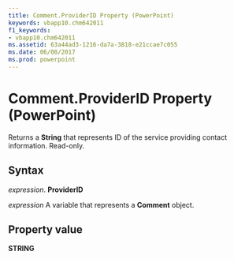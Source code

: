 ```yaml
---
title: Comment.ProviderID Property (PowerPoint)
keywords: vbapp10.chm642011
f1_keywords:
- vbapp10.chm642011
ms.assetid: 63a44ad3-1216-da7a-3818-e21ccae7c055
ms.date: 06/08/2017
ms.prod: powerpoint
---
```



# Comment.ProviderID Property (PowerPoint)

Returns a **String** that represents ID of the service providing contact information. Read-only.


## Syntax

 _expression_. **ProviderID**

 _expression_ A variable that represents a **Comment** object.


## Property value

 **STRING**


